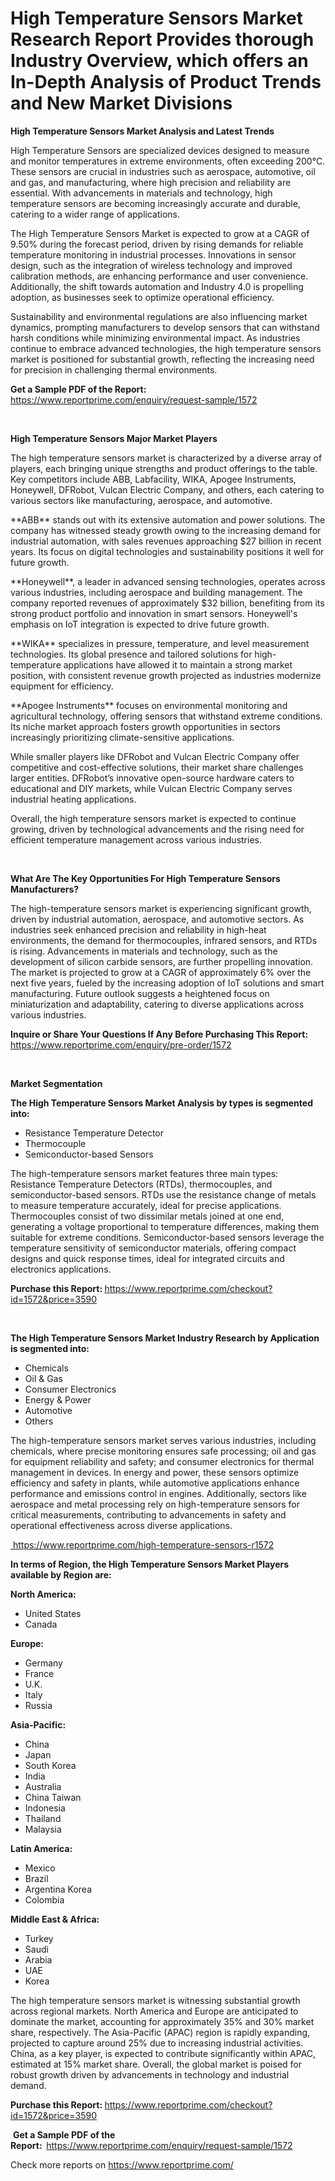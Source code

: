 <p><h1>High Temperature Sensors Market Research Report Provides thorough Industry Overview, which offers an In-Depth Analysis of Product Trends and New Market Divisions</h1></p><p><strong>High Temperature Sensors Market Analysis and Latest Trends</strong></p>
<p><p>High Temperature Sensors are specialized devices designed to measure and monitor temperatures in extreme environments, often exceeding 200°C. These sensors are crucial in industries such as aerospace, automotive, oil and gas, and manufacturing, where high precision and reliability are essential. With advancements in materials and technology, high temperature sensors are becoming increasingly accurate and durable, catering to a wider range of applications.</p><p>The High Temperature Sensors Market is expected to grow at a CAGR of 9.50% during the forecast period, driven by rising demands for reliable temperature monitoring in industrial processes. Innovations in sensor design, such as the integration of wireless technology and improved calibration methods, are enhancing performance and user convenience. Additionally, the shift towards automation and Industry 4.0 is propelling adoption, as businesses seek to optimize operational efficiency. </p><p>Sustainability and environmental regulations are also influencing market dynamics, prompting manufacturers to develop sensors that can withstand harsh conditions while minimizing environmental impact. As industries continue to embrace advanced technologies, the high temperature sensors market is positioned for substantial growth, reflecting the increasing need for precision in challenging thermal environments.</p></p>
<p><strong>Get a Sample PDF of the Report:&nbsp;</strong> <a href="https://www.reportprime.com/enquiry/request-sample/1572?utm_campaign=3211&utm_medium=2&utm_source=Github&utm_content=ia&utm_term=18032025&utm_id=high-temperature-sensors">https://www.reportprime.com/enquiry/request-sample/1572</a></p>
<p>&nbsp;</p>
<p><strong>High Temperature Sensors Major Market Players</strong></p>
<p><p>The high temperature sensors market is characterized by a diverse array of players, each bringing unique strengths and product offerings to the table. Key competitors include ABB, Labfacility, WIKA, Apogee Instruments, Honeywell, DFRobot, Vulcan Electric Company, and others, each catering to various sectors like manufacturing, aerospace, and automotive.</p><p>**ABB** stands out with its extensive automation and power solutions. The company has witnessed steady growth owing to the increasing demand for industrial automation, with sales revenues approaching $27 billion in recent years. Its focus on digital technologies and sustainability positions it well for future growth.</p><p>**Honeywell**, a leader in advanced sensing technologies, operates across various industries, including aerospace and building management. The company reported revenues of approximately $32 billion, benefiting from its strong product portfolio and innovation in smart sensors. Honeywell's emphasis on IoT integration is expected to drive future growth.</p><p>**WIKA** specializes in pressure, temperature, and level measurement technologies. Its global presence and tailored solutions for high-temperature applications have allowed it to maintain a strong market position, with consistent revenue growth projected as industries modernize equipment for efficiency.</p><p>**Apogee Instruments** focuses on environmental monitoring and agricultural technology, offering sensors that withstand extreme conditions. Its niche market approach fosters growth opportunities in sectors increasingly prioritizing climate-sensitive applications.</p><p>While smaller players like DFRobot and Vulcan Electric Company offer competitive and cost-effective solutions, their market share challenges larger entities. DFRobot’s innovative open-source hardware caters to educational and DIY markets, while Vulcan Electric Company serves industrial heating applications.</p><p>Overall, the high temperature sensors market is expected to continue growing, driven by technological advancements and the rising need for efficient temperature management across various industries.</p></p>
<p>&nbsp;</p>
<p><strong>What Are The Key Opportunities For High Temperature Sensors Manufacturers?</strong></p>
<p><p>The high-temperature sensors market is experiencing significant growth, driven by industrial automation, aerospace, and automotive sectors. As industries seek enhanced precision and reliability in high-heat environments, the demand for thermocouples, infrared sensors, and RTDs is rising. Advancements in materials and technology, such as the development of silicon carbide sensors, are further propelling innovation. The market is projected to grow at a CAGR of approximately 6% over the next five years, fueled by the increasing adoption of IoT solutions and smart manufacturing. Future outlook suggests a heightened focus on miniaturization and adaptability, catering to diverse applications across various industries.</p></p>
<p><strong>Inquire or Share Your Questions If Any Before Purchasing This Report:</strong> <a href="https://www.reportprime.com/enquiry/pre-order/1572?utm_campaign=3211&utm_medium=2&utm_source=Github&utm_content=ia&utm_term=18032025&utm_id=high-temperature-sensors">https://www.reportprime.com/enquiry/pre-order/1572</a></p>
<p>&nbsp;</p>
<p><strong>Market Segmentation</strong></p>
<p><strong>The High Temperature Sensors Market Analysis by types is segmented into:</strong></p>
<p><ul><li>Resistance Temperature Detector</li><li>Thermocouple</li><li>Semiconductor-based Sensors</li></ul></p>
<p><p>The high-temperature sensors market features three main types: Resistance Temperature Detectors (RTDs), thermocouples, and semiconductor-based sensors. RTDs use the resistance change of metals to measure temperature accurately, ideal for precise applications. Thermocouples consist of two dissimilar metals joined at one end, generating a voltage proportional to temperature differences, making them suitable for extreme conditions. Semiconductor-based sensors leverage the temperature sensitivity of semiconductor materials, offering compact designs and quick response times, ideal for integrated circuits and electronics applications.</p></p>
<p><strong>Purchase this Report:&nbsp;</strong><a href="https://www.reportprime.com/checkout?id=1572&price=3590&utm_campaign=3211&utm_medium=2&utm_source=Github&utm_content=ia&utm_term=18032025&utm_id=high-temperature-sensors">https://www.reportprime.com/checkout?id=1572&price=3590</a></p>
<p>&nbsp;</p>
<p><strong>The High Temperature Sensors Market Industry Research by Application is segmented into:</strong></p>
<p><ul><li>Chemicals</li><li>Oil & Gas</li><li>Consumer Electronics</li><li>Energy & Power</li><li>Automotive</li><li>Others</li></ul></p>
<p><p>The high-temperature sensors market serves various industries, including chemicals, where precise monitoring ensures safe processing; oil and gas for equipment reliability and safety; and consumer electronics for thermal management in devices. In energy and power, these sensors optimize efficiency and safety in plants, while automotive applications enhance performance and emissions control in engines. Additionally, sectors like aerospace and metal processing rely on high-temperature sensors for critical measurements, contributing to advancements in safety and operational effectiveness across diverse applications.</p></p>
<p><a href="https://www.reportprime.com/high-temperature-sensors-r1572?utm_campaign=3211&utm_medium=2&utm_source=Github&utm_content=ia&utm_term=18032025&utm_id=high-temperature-sensors">&nbsp;https://www.reportprime.com/high-temperature-sensors-r1572</a></p>
<p><strong>In terms of Region, the High Temperature Sensors Market Players available by Region are:</strong></p>
<p>
    <p> <strong> North America: </strong>
        <ul>
            <li>United States</li>
            <li>Canada</li>
        </ul>
        </p> 
    <p> <strong> Europe: </strong>
        <ul>
            <li>Germany</li>
            <li>France</li>
            <li>U.K.</li>
            <li>Italy</li>
            <li>Russia</li>
        </ul>
        </p> 
    <p> <strong> Asia-Pacific: </strong>
        <ul>
            <li>China</li>
            <li>Japan</li>
            <li>South Korea</li>
            <li>India</li>
            <li>Australia</li>
            <li>China Taiwan</li>
            <li>Indonesia</li>
            <li>Thailand</li>
            <li>Malaysia</li>
        </ul>
        </p> 
    <p> <strong> Latin America: </strong>
        <ul>
            <li>Mexico</li>
            <li>Brazil</li>
            <li>Argentina Korea</li>
            <li>Colombia</li>
        </ul>
        </p> 
    <p> <strong> Middle East & Africa: </strong>
        <ul>
            <li>Turkey</li>
            <li>Saudi</li>
            <li>Arabia</li>
            <li>UAE</li>
            <li>Korea</li>
        </ul>
    </p>
    </p>
<p><p>The high temperature sensors market is witnessing substantial growth across regional markets. North America and Europe are anticipated to dominate the market, accounting for approximately 35% and 30% market share, respectively. The Asia-Pacific (APAC) region is rapidly expanding, projected to capture around 25% due to increasing industrial activities. China, as a key player, is expected to contribute significantly within APAC, estimated at 15% market share. Overall, the global market is poised for robust growth driven by advancements in technology and industrial demand.</p></p>
<p><strong>Purchase this Report: </strong><a href="https://www.reportprime.com/checkout?id=1572&price=3590&utm_campaign=3211&utm_medium=2&utm_source=Github&utm_content=ia&utm_term=18032025&utm_id=high-temperature-sensors">https://www.reportprime.com/checkout?id=1572&price=3590</a></p>
<p>&nbsp;<strong>Get a Sample PDF of the Report:&nbsp;&nbsp;</strong><a href="https://www.reportprime.com/enquiry/request-sample/1572?utm_campaign=3211&utm_medium=2&utm_source=Github&utm_content=ia&utm_term=18032025&utm_id=high-temperature-sensors">https://www.reportprime.com/enquiry/request-sample/1572</a></p>
<p><strong></strong></p>
<p>Check more reports on <a href="https://www.reportprime.com/?utm_campaign=3211&utm_medium=2&utm_source=Github&utm_content=ia&utm_term=18032025&utm_id=high-temperature-sensors">https://www.reportprime.com/</a></p>